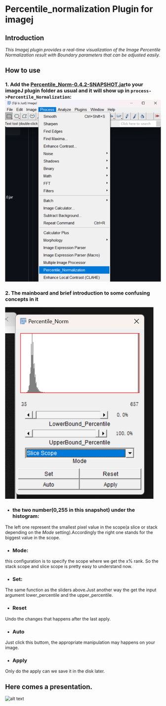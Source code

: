 # Percentile_normalization Plugin for imagej

## Introduction

*This Imagej plugin provides a real-time visualization of the Image Percentile Normalization result with Boundary parameters that can be adjusted easily.*

## How to use

### 1. Add the [Percentile_Norm-0.4.2-SNAPSHOT.jar](target/Percentile_Norm-0.4.2-SNAPSHOT.jar)to your imageJ plugin folder as usual and it will show up in `process->Percentile_Normalization`:![alt text](./imgs/image-1.png#pic_center)

### 2. The mainboard and brief introduction to some confusing concepts in it

![alt text](./imgs/UI.png#pic_center)
* ###  the two number(0,255 in this snapshot) under the histogram:
The left one represent the smallest pixel value in the scope(a slice or stack depending on the *Mode* setting).Accordingly the right one stands for the biggest value in the scope.
* ### Mode:     
this configuration is to specify the scope where we get the x% rank. So the stack scope and slice scope is pretty easy to understand now.
+ ### Set: 
The same function as the sliders above.Just another way the get the input argument lower_percentile and the upper_percentile.
* ### Reset
Undo the changes that happens after the last apply.
* ### Auto
Just click this buttom, the appropriate manipulation may happens on your image. 
* ### Apply
Only do the apply can we save it in the disk later.
## Here comes a presentation.
![alt text](./imgs/Video_2024-04-20_230501.gif)
